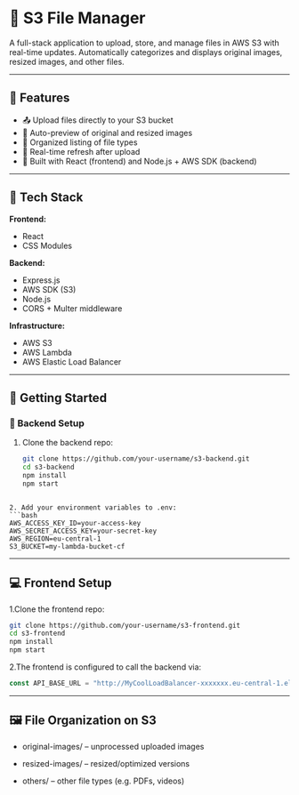 # 🚀 S3 File Manager

A full-stack application to upload, store, and manage files in AWS S3 with real-time updates. Automatically categorizes and displays original images, resized images, and other files.

---

## 📁 Features

- 📤 Upload files directly to your S3 bucket
- 📸 Auto-preview of original and resized images
- 📂 Organized listing of file types
- 🔁 Real-time refresh after upload
- 🧰 Built with React (frontend) and Node.js + AWS SDK (backend)

---

## 🧪 Tech Stack

**Frontend:**
- React
- CSS Modules

**Backend:**
- Express.js
- AWS SDK (S3)
- Node.js
- CORS + Multer middleware

**Infrastructure:**
- AWS S3
- AWS Lambda 
- AWS Elastic Load Balancer

---

## 🚀 Getting Started

### 🔧 Backend Setup

1. Clone the backend repo:
   ```bash
   git clone https://github.com/your-username/s3-backend.git
   cd s3-backend
   npm install
   npm start
```

2. Add your environment variables to .env:
```bash
AWS_ACCESS_KEY_ID=your-access-key
AWS_SECRET_ACCESS_KEY=your-secret-key
AWS_REGION=eu-central-1
S3_BUCKET=my-lambda-bucket-cf
```
---

## 💻 Frontend Setup
1.Clone the frontend repo:
```bash
git clone https://github.com/your-username/s3-frontend.git
cd s3-frontend
npm install
npm start
```

2.The frontend is configured to call the backend via:
```js
const API_BASE_URL = "http://MyCoolLoadBalancer-xxxxxxx.eu-central-1.elb.amazonaws.com";
```

---

## 🖼️ File Organization on S3

- original-images/ – unprocessed uploaded images
  
- resized-images/ – resized/optimized versions

- others/ – other file types (e.g. PDFs, videos)


